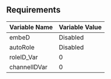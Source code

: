 ## Requirements ##
Variable Name  | Variable Value
------------- | -------------
embeD  | Disabled
autoRole  | Disabled
roleID_Var  |  0
channelIDVar  |  0
